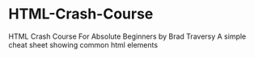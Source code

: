 # HTML-Crash-Course
HTML Crash Course For Absolute Beginners by Brad Traversy 
A simple cheat sheet showing common html elements
